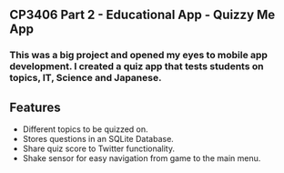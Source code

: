 ## CP3406 Part 2 - Educational App - Quizzy Me App

### This was a big project and opened my eyes to mobile app development. I created a quiz app that tests students on topics, IT, Science and Japanese.

## Features
- Different topics to be quizzed on.
- Stores questions in an SQLite Database.
- Share quiz score to Twitter functionality.
- Shake sensor for easy navigation from game to the main menu.
